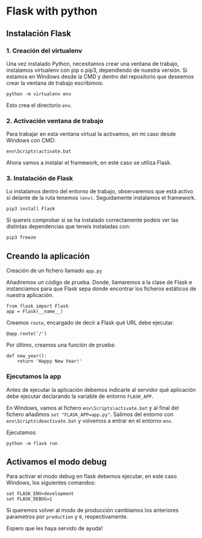 # Flask with python

## Instalación Flask

### 1. Creación del virtualenv

Una vez instalado Python, necesitamos crear una ventana de trabajo, instalamos virtualenv con pip o pip3, dependiendo de nuestra versión.
Si estamos en Windows desde la CMD y dentro del repositorio que deseemos crear la ventana de trabajo escribimos:

```
python -m virtualenv env
```
Esto crea el directorio `env`.

### 2. Activación ventana de trabajo

Para trabajar en esta ventana virtual la activamos, en mi caso desde Windows con CMD:

```
env\Scripts\activate.bat
```
Ahora vamos a instalar el framework, en este caso se utiliza Flask.

### 3. Instalación de Flask

Lo instalamos dentro del entorno de trabajo, observaremos que está activo si delante de la ruta tenemos `(env)`.
Seguidamente instalamos el framework.

```
pip3 install Flask
```

Sí quereís comprobar si se ha instalado correctamente podeís ver las distintas dependencias que teneís instaladas con:

```
pip3 freeze
```
## Creando la aplicación

Creación de un fichero llamado `app.py`

Añadiremos un código de prueba. Donde, llamaremos a la clase de Flask e instanciamos para que Flask sepa donde encontrar los ficheros estáticos de nuestra aplicación.

```
from flask import Flask
app = Flask(__name__)
```
Creamos `route`, encargado de decir a Flask qué URL debe ejecutar.

```
@app.route('/')
```
Por último, creamos una función de prueba:

```
def new_year():
    return 'Happy New Year!'
```
### Ejecutamos la app

Antes de ejecutar la aplicación debemos indicarle al servidor qué aplicación debe ejecutar declarando la variable de entorno `FLASK_APP`.

En Windows, vamos al fichero `env\Scripts\activate.bat` y al final del fichero añadimos `set "FLASK_APP=app.py"`. Salimos del entorno con `env\Scripts\deactivate.bat` y volvemos a entrar en el entorno `env`.

Ejecutamos:

```
python -m flask run
```

## Activamos el modo debug

Para activar el modo debug en flask debemos ejecutar, en este caso Windows, los siguientes comandos:

```
set FLASK_ENV=development
set FLASK_DEBUG=1
```
Si queremos volver al modo de producción cambiamos los anteriores parametros por `production` y `0`, respectivamente.

Espero que les haya servido de ayuda!
